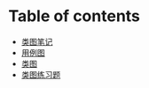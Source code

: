 # Table of contents

* [类图笔记](README.md)
* [用例图](yong-li-tu.md)
* [类图](lei-tu.md)
* [类图练习题](lei-tu-lian-xi-ti.md)

